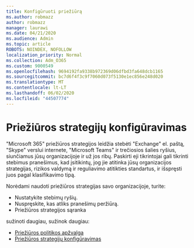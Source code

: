 ```yaml
---
title: Konfigūruoti priežiūrą
ms.author: robmazz
author: robmazz
manager: laurawi
ms.date: 04/21/2020
ms.audience: Admin
ms.topic: article
ROBOTS: NOINDEX, NOFOLLOW
localization_priority: Normal
ms.collection: Adm_O365
ms.custom: 9000549
ms.openlocfilehash: 9694192fa9338b972369d06dfbd3fa648dcb1165
ms.sourcegitcommit: bc7d6f4f3c9f7060d073f5130e1ec856e248d020
ms.translationtype: MT
ms.contentlocale: lt-LT
ms.lasthandoff: 06/02/2020
ms.locfileid: "44507774"
---
```

# <a name="configure-supervision-policies"></a>Priežiūros strategijų konfigūravimas

"Microsoft 365" priežiūros strategijos leidžia stebėti "Exchange" el. paštą, "Skype" verslui internete, "Microsoft Teams" ir trečiosios šalies ryšius, siunčiamus jūsų organizacijoje ir už jos ribų. Paskirti eji tikrintojai gali tikrinti stebimus pranešimus, kad įsitikintų, jog jie atitinka jūsų organizacijos strategijas, rizikos valdymą ir reguliavimo atitikties standartus, ir išspręsti juos pagal klasifikavimo tipą.

Norėdami naudoti priežiūros strategijas savo organizacijoje, turite:

- Nustatykite stebimų ryšių.
- Nuspręskite, kas atliks pranešimų peržiūrą.
- Priežiūros strategijos sąranka

sužinoti daugiau, sužinok daugiau:

- [Priežiūros politikos apžvalga](https://docs.microsoft.com/microsoft-365/compliance/supervision-policies)
- [Priežiūros strategijų konfigūravimas](https://docs.microsoft.com/microsoft-365/compliance/configure-supervision-policies)
